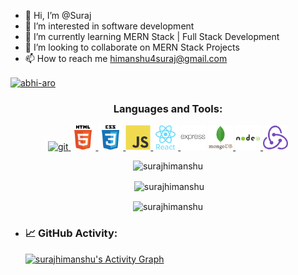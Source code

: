 - 👋 Hi, I’m @Suraj
- 👀 I’m interested in software development
- 🌱 I’m currently learning MERN Stack | Full Stack Development
- 💞️ I’m looking to collaborate on MERN Stack Projects
- 📫 How to reach me himanshu4suraj@gmail.com

<!-- ### Feel Free to Contact me..... -->
<!-- <h3 align="center">Feel Free to Contact me.....</h3>
<p align="left">
        <a href="https://github.com/surajhimanshu"><img alt="github" width="10%" style="padding:5px"
                        src="https://img.icons8.com/clouds/100/000000/github.png" /></a>
        <a href="https://www.linkedin.com/in/suraj-himanshu-9aa58215a/"><img alt="linkedin" width="10%" style="padding:5px"
                        src="https://img.icons8.com/clouds/100/000000/linkedin.png" />
                        </a>

       
</p>
<h3 align="left">Connect with me:</h3> -->
<p align="left">

<a href="https://www.linkedin.com/in/suraj-himanshu-9aa58215a/" target="blank"><img align="center" src="https://raw.githubusercontent.com/rahuldkjain/github-profile-readme-generator/master/src/images/icons/Social/linked-in-alt.svg" alt="abhi-aro" height="30" width="40" /></a>
</p>
<h3 align="center">Languages and Tools:</h3>
<p align="center ">  <a href="https://git-scm.com/" target="_blank"> <img
                        src="https://www.vectorlogo.zone/logos/git-scm/git-scm-icon.svg" alt="git" width="40"
                        height="40" /> </a>
 <a href="https://www.w3.org/html/" target="_blank"> <img
                        src="https://raw.githubusercontent.com/devicons/devicon/master/icons/html5/html5-original-wordmark.svg"
                        alt="html5" width="40" height="40" /> </a> <a href="https://www.w3schools.com/css/" target="_blank" rel="noreferrer"> <img src="https://raw.githubusercontent.com/devicons/devicon/master/icons/css3/css3-original-wordmark.svg" alt="css3" width="40" height="40"/> </a>
<a
                href="https://developer.mozilla.org/en-US/docs/Web/JavaScript" target="_blank"> <img
                        src="https://raw.githubusercontent.com/devicons/devicon/master/icons/javascript/javascript-original.svg"
                        alt="javascript" width="40" height="40" /> </a> 
                         <a href="https://reactjs.org/" target="_blank"> <img
                        src="https://raw.githubusercontent.com/devicons/devicon/master/icons/react/react-original-wordmark.svg"
                        alt="react" width="40" height="40" /> </a><img
                src="https://raw.githubusercontent.com/devicons/devicon/master/icons/express/express-original-wordmark.svg"
                alt="express" width="40" height="40" /> </a> <a href="https://www.mongodb.com/" target="_blank"> <img
                        src="https://raw.githubusercontent.com/devicons/devicon/master/icons/mongodb/mongodb-original-wordmark.svg"
                        alt="mongodb" width="40" height="40" /> </a> <a href="https://nodejs.org" target="_blank"> <img
                        src="https://raw.githubusercontent.com/devicons/devicon/master/icons/nodejs/nodejs-original-wordmark.svg"
                        alt="nodejs" width="40" height="40" /> </a> <a href="https://redux.js.org" target="_blank"> <img
                        src="https://raw.githubusercontent.com/devicons/devicon/master/icons/redux/redux-original.svg"
                        alt="redux" width="40" height="40" /> </a> </p>

<p align="center"><img
                src="https://github-readme-stats.vercel.app/api/top-langs?username=surajhimanshu&theme=dark&hide_border=true&show_icons=true&locale=en&layout=compact"
                alt="surajhimanshu" /></p>

<p align="center">&nbsp;<img align="center"
                src="https://github-readme-stats.vercel.app/api?username=surajhimanshu&show_icons=true&theme=dark&hide_border=true&locale=en"
                alt="surajhimanshu" /></p>

<p align="center"><img align="center" src="https://github-readme-streak-stats.herokuapp.com/?user=surajhimanshu&theme=dark&hide_border=true"
                alt="surajhimanshu" /></p>

- ### 📈 GitHub Activity:
  <a href="https://github.com/surajhimanshu/github-readme-activity-graph"><img alt="surajhimanshu's Activity Graph" src="https://activity-graph.herokuapp.com/graph?username=surajhimanshu&bg_color=1F222E&color=F8D866&line=F85D7F&point=FFFFFF&hide_border=true" /></a>
  


<!---
surajhimanshu/surajhimanshu is a ✨ special ✨ repository because its `README.md` (this file) appears on your GitHub profile.
You can click the Preview link to take a look at your changes.
--->
